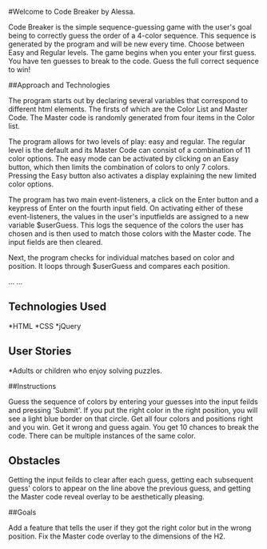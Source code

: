 #Welcome to Code Breaker by Alessa. 

Code Breaker is the simple sequence-guessing game with the user's goal being to correctly guess the order of a 4-color sequence. This sequence is generated by the program and will be new every time. 
Choose between Easy and Regular levels. The game begins when you enter your first guess. You have ten guesses to break to the code. Guess the full correct sequence to win! 

##Approach and Technologies

The program starts out by declaring several variables that correspond to different html elements. The firsts of which are the Color List and Master Code. The Master code is randomly generated from four items in the Color list. 

The program allows for two levels of play: easy and regular. The regular level is the default and its Master Code can consist of a combination of 11 color options. The easy mode can be activated by clicking on an Easy button, which then limits the combination of colors to only 7 colors. Pressing the Easy button also activates a display explaining the new limited color options. 

The program has two main event-listeners, a click on the Enter button and a keypress of Enter on the fourth input field. On activating either of these event-listeners, the values in the user's inputfields are assigned to a new variable $userGuess. This logs the sequence of the colors the user has chosen and is then used to match those colors with the Master code. The input fields are then cleared.  

Next, the program checks for individual matches based on color and position.
It loops through $userGuess and compares each position. 

...
...

## Technologies Used

*HTML
*CSS
*jQuery

## User Stories

*Adults or children who enjoy solving puzzles. 

##Instructions 

Guess the sequence of colors by entering your guesses into the input feilds and pressing 'Submit'. If you put the right color in the right position, you will see a light blue border on that circle.
Get all four colors and positions right and you win. Get it wrong and guess again. You get 10 chances to break the code. There can be multiple instances of the same color. 

## Obstacles

Getting the input feilds to clear after each guess, getting each subsequent guess' colors to appear on the line above the previous guess, and getting the Master code reveal overlay to be aesthetically pleasing. 

##Goals

Add a feature that tells the user if they got the right color but in the wrong position. Fix the Master code overlay to the dimensions of the H2. 


